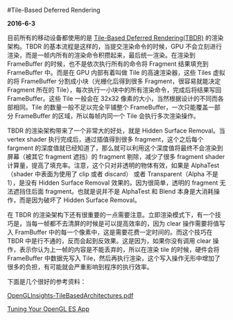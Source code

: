 #Tile-Based Deferred Rendering

**2016-6-3**

目前所有的移动设备都使用的是 [Tile-Based Deferred Rendering(TBDR)](http://blog.imgtec.com/powervr/a-look-at-the-powervr-graphics-architecture-tile-based-rendering) 的渲染架构。TBDR 的基本流程是这样的，当提交渲染命令的时候，GPU 不会立刻进行渲染，而是一帧内所有的渲染命令积攒起来，最后统一渲染。在渲染到 FrameBuffer 的时候，也不是依次执行所有的命令将 Fragment 结果填充到 FrameBuffer 中。而是在 GPU 内部有着叫做 Tile 的高速渲染器，这些 Tiles 虚拟的将 FrameBuffer 分割成小块（光栅化后得到很多 Fragment，很容易就能决定 Fragment 所在的 Tile），每次执行一小块中的所有渲染命令，完成后将结果写回 FrameBuffer。这些 Tile 一般会在 32x32 像素的大小，当然根据设计的不同而各部相同。Tile 的数量一般不足以完全平铺整个 FrameBuffer，一次只能覆盖一部分 FrameBuffer 的区域，所以每帧内同一个 Tile 会执行多次渲染操作。

TBDR 的渲染架构带来了一个非常大的好处，就是 Hidden Surface Removal。当 vertex shader 执行完成后，通过插值得到很多 fragment，这个之后每个 fargment 的深度值就已经知道了，那么就可以利用这个深度值将最终不会渲染到屏幕（被其它 fragment 遮挡）的 fragment 剔除，减少了很多 fragment shader 计算量，提高了填充率。注意，这个只对非透明的物体有效，如果是 AlphaTest（shader 中表面为使用了 clip 或者 discard） 或者 Transparent（Alpha 不是 1），是没有 Hidden Surface Removal 效果的。因为很简单，透明的 fragment 无法遮挡住后面 fragment。也就是说并不是 AlphaTest 和 Blend 本身是大消耗操作，而是因为破坏了 Hidden Surface Removal。

在 TBDR 的渲染架构下还有很重要的一点需要注意。立即渲染模式下，有一个技巧是，当每一帧都不去清屏的时候是可以提高效率的，因为 clear 操作需要将值写入 FramBuffer 中的每一个像素中，这是需要花费一定时间的。而这个技巧在 TBDR 中是行不通的，反而会起到反效果。这是因为，如果你没有调用 clear 操作，表示你认为上一帧的内容是不能丢弃的，所以在渲染 tile 的时候，硬件会将 FrameBuffer 中数据先写入 Tile，然后再执行渲染，这个写入操作无形中增加了很多的负担，有可能就会严重影响到程序的执行效率。

下面是几个很好的参考资料：

[OpenGLInsights-TileBasedArchitectures.pdf](http://www.seas.upenn.edu/~pcozzi/OpenGLInsights/OpenGLInsights-TileBasedArchitectures.pdf)

[Tuning Your OpenGL ES App](https://developer.apple.com/library/tvos/documentation/3DDrawing/Conceptual/OpenGLES_ProgrammingGuide/Performance/Performance.html)